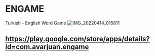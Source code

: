 # ENGAME

Turkish - English Word Game
![IMG_20220414_015811](https://user-images.githubusercontent.com/88507880/170855701-50e4c459-8ccd-4c68-a3ff-f5bc536b3536.jpg)

## https://play.google.com/store/apps/details?id=com.avarjuan.engame
